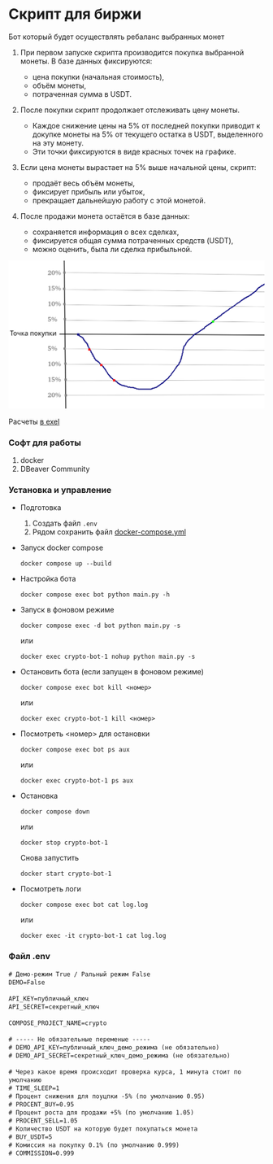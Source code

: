 # Скрипт для биржи
Бот который будет осуществлять ребаланс выбранных монет 

1. При первом запуске скрипта производится покупка выбранной монеты.
В базе данных фиксируются:

    - цена покупки (начальная стоимость),
    - объём монеты,
    - потраченная сумма в USDT.

2. После покупки скрипт продолжает отслеживать цену монеты.

    - Каждое снижение цены на 5% от последней покупки приводит к докупке монеты на 5% от текущего остатка в USDT, выделенного на эту монету.
    - Эти точки фиксируются в виде красных точек на графике.

3. Если цена монеты вырастает на 5% выше начальной цены, скрипт:

    - продаёт весь объём монеты,
    - фиксирует прибыль или убыток,
    - прекращает дальнейшую работу с этой монетой.

4. После продажи монета остаётся в базе данных:

    - сохраняется информация о всех сделках,
    - фиксируется общая сумма потраченных средств (USDT),
    - можно оценить, была ли сделка прибыльной.

![График](info.png)

Расчеты [в exel](/calculations.xlsx)

### Софт для работы
1. docker
2. DBeaver Community

### Установка и управление
- Подготовка

    1. Создать файл `.env`
    2. Рядом сохранить файл [docker-compose.yml](/docker-compose.yml)

- Запуск docker compose
    ```
    docker compose up --build 
    ```

- Настройка бота 
    ```
    docker compose exec bot python main.py -h
    ```

- Запуск в фоновом режиме
    ```
    docker compose exec -d bot python main.py -s
    ```
    или
    ```
    docker exec crypto-bot-1 nohup python main.py -s
    ```

- Остановить бота (если запущен в фоновом режиме)
    ```
    docker compose exec bot kill <номер>
    ```
    или
    ```
    docker exec crypto-bot-1 kill <номер>
    ```

- Посмотреть <номер> для остановки
    ```
    docker compose exec bot ps aux
    ```
    или
    ```
    docker exec crypto-bot-1 ps aux
    ```

- Остановка
    ```
    docker compose down
    ```
    или
    ```
    docker stop crypto-bot-1
    ```
    Снова запустить 
    ```
    docker start crypto-bot-1
    ```
- Посмотреть логи

    ```
    docker compose exec bot cat log.log
    ```
    или
    ```
    docker exec -it crypto-bot-1 cat log.log
    ```

### Файл .env
```
# Демо-режим True / Ральный режим False
DEMO=False

API_KEY=публичный_ключ
API_SECRET=секретный_ключ

COMPOSE_PROJECT_NAME=crypto

# ----- Не обязательные переменые -----
# DEMO_API_KEY=публичный_ключ_демо_режима (не обязательно)
# DEMO_API_SECRET=секретный_ключ_демо_режима (не обязательно)

# Через какое время происходит проверка курса, 1 минута стоит по умолчанию
# TIME_SLEEP=1
# Процент снижения для поуцпки -5% (по умолчанию 0.95)
# PROCENT_BUY=0.95
# Процент роста для продажи +5% (по умолчанию 1.05)
# PROCENT_SELL=1.05
# Количество USDT на которую будет покупаться монета
# BUY_USDT=5
# Комиссия на покупку 0.1% (по умолчанию 0.999)
# COMMISSION=0.999
```